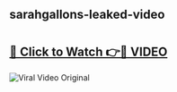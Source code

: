 ## sarahgallons-leaked-video 

# <h2><a href="http://freeplayer.one?title=sarahgallons-leaked-video&ref=21J">🔗 Click to Watch 👉🔴 VIDEO</a></h2>

<a href="http://freeplayer.one?title=sarahgallons-leaked-video&ref=21J" rel="nofollow" data-target="animated-image.originalLink"><img src="https://i.ibb.co.com/xMMVF88/686577567.gif" alt="Viral Video Original" style="max-width: 100%; display: inline-block;" data-target="animated-image.originalImage"></a>

